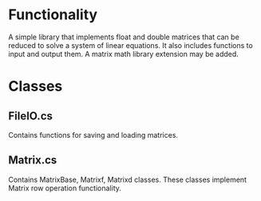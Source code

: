 # Functionality

A simple library that implements float and double matrices that can be reduced to solve a system of linear equations. It also includes functions to input and output them. A matrix math library extension may be added.

# Classes

## FileIO.cs
Contains functions for saving and loading matrices.

## Matrix.cs

Contains MatrixBase, Matrixf, Matrixd classes.
These classes implement Matrix row operation functionality.